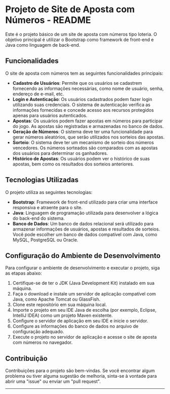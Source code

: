 # Projeto de Site de Aposta com Números - README

Este é o projeto básico de um site de aposta com números tipo loteria. O objetivo principal é utilizar o Bootstrap como framework de front-end e Java como linguagem de back-end.

## Funcionalidades

O site de aposta com números tem as seguintes funcionalidades principais:

- **Cadastro de Usuários**: Permite que os usuários se cadastrem fornecendo as informações necessárias, como nome de usuário, senha, endereço de e-mail, etc.
- **Login e Autenticação**: Os usuários cadastrados podem fazer login utilizando suas credenciais. O sistema de autenticação verifica as informações fornecidas e concede acesso aos recursos protegidos apenas para usuários autenticados.
- **Apostas**: Os usuários podem fazer apostas em números para participar do jogo. As apostas são registradas e armazenadas no banco de dados.
- **Geração de Números**: O sistema deve ter uma funcionalidade para gerar números aleatórios, que serão utilizados nos sorteios das apostas.
- **Sorteio**: O sistema deve ter um mecanismo de sorteio dos números vencedores. Os números sorteados são comparados com as apostas dos usuários para determinar os ganhadores.
- **Histórico de Apostas**: Os usuários podem ver o histórico de suas apostas, bem como os resultados dos sorteios anteriores.

## Tecnologias Utilizadas

O projeto utiliza as seguintes tecnologias:

- **Bootstrap**: Framework de front-end utilizado para criar uma interface responsiva e atraente para o site.
- **Java**: Linguagem de programação utilizada para desenvolver a lógica do back-end do sistema.
- **Banco de Dados**: Um banco de dados relacional será utilizado para armazenar informações de usuários, apostas e resultados de sorteios. Você pode escolher um banco de dados compatível com Java, como MySQL, PostgreSQL ou Oracle.

## Configuração do Ambiente de Desenvolvimento

Para configurar o ambiente de desenvolvimento e executar o projeto, siga as etapas abaixo:

1. Certifique-se de ter o JDK (Java Development Kit) instalado em sua máquina.
2. Faça o download e instale um servidor de aplicação compatível com Java, como Apache Tomcat ou GlassFish.
3. Clone este repositório em sua máquina local.
4. Importe o projeto em seu IDE Java de escolha (por exemplo, Eclipse, IntelliJ IDEA) como um projeto Maven existente.
5. Configure o servidor de aplicação em seu IDE e inicie o servidor.
6. Configure as informações do banco de dados no arquivo de configuração adequado.
7. Execute o projeto no servidor de aplicação e acesse o site de aposta com números no navegador.

## Contribuição

Contribuições para o projeto são bem-vindas. Se você encontrar algum problema ou tiver alguma sugestão de melhoria, sinta-se à vontade para abrir uma "issue" ou enviar um "pull request".



---
